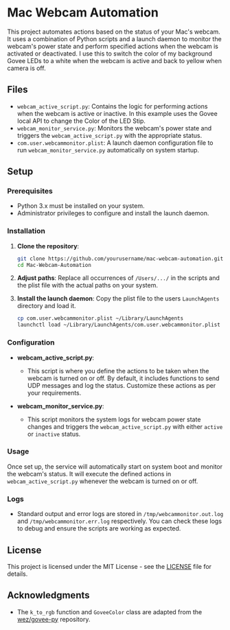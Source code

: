 # Mac Webcam Automation

This project automates actions based on the status of your Mac's webcam. It uses a combination of Python scripts and a launch daemon to monitor the webcam's power state and perform specified actions when the webcam is activated or deactivated.
I use this to switch the color of my background Govee LEDs to a white when the webcam is active and back to yellow when camera is off.

## Files

- `webcam_active_script.py`: Contains the logic for performing actions when the webcam is active or inactive. In this example uses the Govee local API to change the Color of the LED Stip.
- `webcam_monitor_service.py`: Monitors the webcam's power state and triggers the `webcam_active_script.py` with the appropriate status.
- `com.user.webcammonitor.plist`: A launch daemon configuration file to run `webcam_monitor_service.py` automatically on system startup.

## Setup

### Prerequisites

- Python 3.x must be installed on your system.
- Administrator privileges to configure and install the launch daemon.

### Installation

1. **Clone the repository**:
    ```bash
    git clone https://github.com/yourusername/mac-webcam-automation.git
    cd Mac-Webcam-Automation
    ```

2. **Adjust paths**:
    Replace all occurrences of `/Users/.../` in the scripts and the plist file with the actual paths on your system.

3. **Install the launch daemon**:
    Copy the plist file to the users `LaunchAgents` directory and load it.
    ```bash
    cp com.user.webcammonitor.plist ~/Library/LaunchAgents
    launchctl load ~/Library/LaunchAgents/com.user.webcammonitor.plist
    ```

### Configuration

- **webcam_active_script.py**:
    - This script is where you define the actions to be taken when the webcam is turned on or off. By default, it includes functions to send UDP messages and log the status. Customize these actions as per your requirements.
    
- **webcam_monitor_service.py**:
    - This script monitors the system logs for webcam power state changes and triggers the `webcam_active_script.py` with either `active` or `inactive` status.

### Usage

Once set up, the service will automatically start on system boot and monitor the webcam's status. It will execute the defined actions in `webcam_active_script.py` whenever the webcam is turned on or off.

### Logs

- Standard output and error logs are stored in `/tmp/webcammonitor.out.log` and `/tmp/webcammonitor.err.log` respectively. You can check these logs to debug and ensure the scripts are working as expected.

## License

This project is licensed under the MIT License - see the [LICENSE](LICENSE) file for details.

## Acknowledgments

- The `k_to_rgb` function and `GoveeColor` class are adapted from the [wez/govee-py](https://github.com/wez/govee-py) repository.
